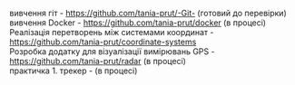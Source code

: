 вивчення гіт - https://github.com/tania-prut/-Git- (готовий до перевірки) <br>
вивчення Docker - https://github.com/tania-prut/docker (в процесі) <br>
Реалізація перетворень між системами координат  - https://github.com/tania-prut/coordinate-systems  <br>
Розробка додатку для візуалізації вимірювань GPS - https://github.com/tania-prut/radar (в процесі) <br>
практичка 1. трекер -  (в процесі) <br>
